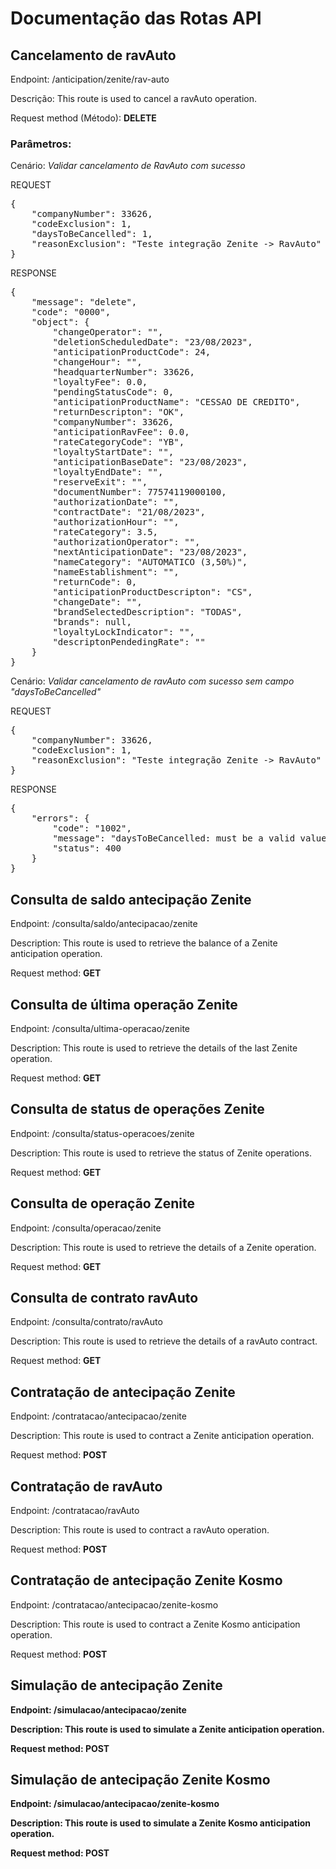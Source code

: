 # Documentação das Rotas API

## Cancelamento de ravAuto
Endpoint: /anticipation/zenite/rav-auto

Descrição: This route is used to cancel a ravAuto operation.

Request method (Método): <b>DELETE</b>

### Parâmetros:

Cenário: *Validar cancelamento de RavAuto com sucesso*

REQUEST

<pre>{
    "companyNumber": 33626,
    "codeExclusion": 1,
    "daysToBeCancelled": 1,
    "reasonExclusion": "Teste integração Zenite -> RavAuto"
}</pre>

RESPONSE

<pre>{
    "message": "delete",
    "code": "0000",
    "object": {
        "changeOperator": "",
        "deletionScheduledDate": "23/08/2023",
        "anticipationProductCode": 24,
        "changeHour": "",
        "headquarterNumber": 33626,
        "loyaltyFee": 0.0,
        "pendingStatusCode": 0,
        "anticipationProductName": "CESSAO DE CREDITO",
        "returnDescripton": "OK",
        "companyNumber": 33626,
        "anticipationRavFee": 0.0,
        "rateCategoryCode": "YB",
        "loyaltyStartDate": "",
        "anticipationBaseDate": "23/08/2023",
        "loyaltyEndDate": "",
        "reserveExit": "",
        "documentNumber": 77574119000100,
        "authorizationDate": "",
        "contractDate": "21/08/2023",
        "authorizationHour": "",
        "rateCategory": 3.5,
        "authorizationOperator": "",
        "nextAnticipationDate": "23/08/2023",
        "nameCategory": "AUTOMATICO (3,50%)",
        "nameEstablishment": "",
        "returnCode": 0,
        "anticipationProductDescripton": "CS",
        "changeDate": "",
        "brandSelectedDescription": "TODAS",
        "brands": null,
        "loyaltyLockIndicator": "",
        "descriptonPendedingRate": ""
    }
}</pre>

Cenário: *Validar cancelamento de ravAuto com sucesso sem campo "daysToBeCancelled"*

REQUEST

<pre>{
    "companyNumber": 33626,
    "codeExclusion": 1,
    "reasonExclusion": "Teste integração Zenite -> RavAuto"
}</pre>

RESPONSE

<pre>{
    "errors": {
        "code": "1002",
        "message": "daysToBeCancelled: must be a valid value or attribute is required.",
        "status": 400
    }
}</pre>

## Consulta de saldo antecipação Zenite
Endpoint: /consulta/saldo/antecipacao/zenite

Description: This route is used to retrieve the balance of a Zenite anticipation operation.

Request method: <b>GET</b>

## Consulta de última operação Zenite
Endpoint: /consulta/ultima-operacao/zenite

Description: This route is used to retrieve the details of the last Zenite operation.

Request method: <b>GET</b>

## Consulta de status de operações Zenite
Endpoint: /consulta/status-operacoes/zenite

Description: This route is used to retrieve the status of Zenite operations.

Request method: <b>GET</b>

## Consulta de operação Zenite
Endpoint: /consulta/operacao/zenite

Description: This route is used to retrieve the details of a Zenite operation.

Request method: <b>GET</b>

## Consulta de contrato ravAuto
Endpoint: /consulta/contrato/ravAuto

Description: This route is used to retrieve the details of a ravAuto contract.

Request method: <b>GET</b>

## Contratação de antecipação Zenite
Endpoint: /contratacao/antecipacao/zenite

Description: This route is used to contract a Zenite anticipation operation.

Request method: <b>POST</b>

## Contratação de ravAuto
Endpoint: /contratacao/ravAuto

Description: This route is used to contract a ravAuto operation.

Request method: <b>POST</b>

## Contratação de antecipação Zenite Kosmo
Endpoint: /contratacao/antecipacao/zenite-kosmo

Description: This route is used to contract a Zenite Kosmo anticipation operation.

Request method: <b>POST

## Simulação de antecipação Zenite
Endpoint: /simulacao/antecipacao/zenite

Description: This route is used to simulate a Zenite anticipation operation.

Request method: <b>POST</b>

## Simulação de antecipação Zenite Kosmo
Endpoint: /simulacao/antecipacao/zenite-kosmo

Description: This route is used to simulate a Zenite Kosmo anticipation operation.

Request method: <b>POST</b>
